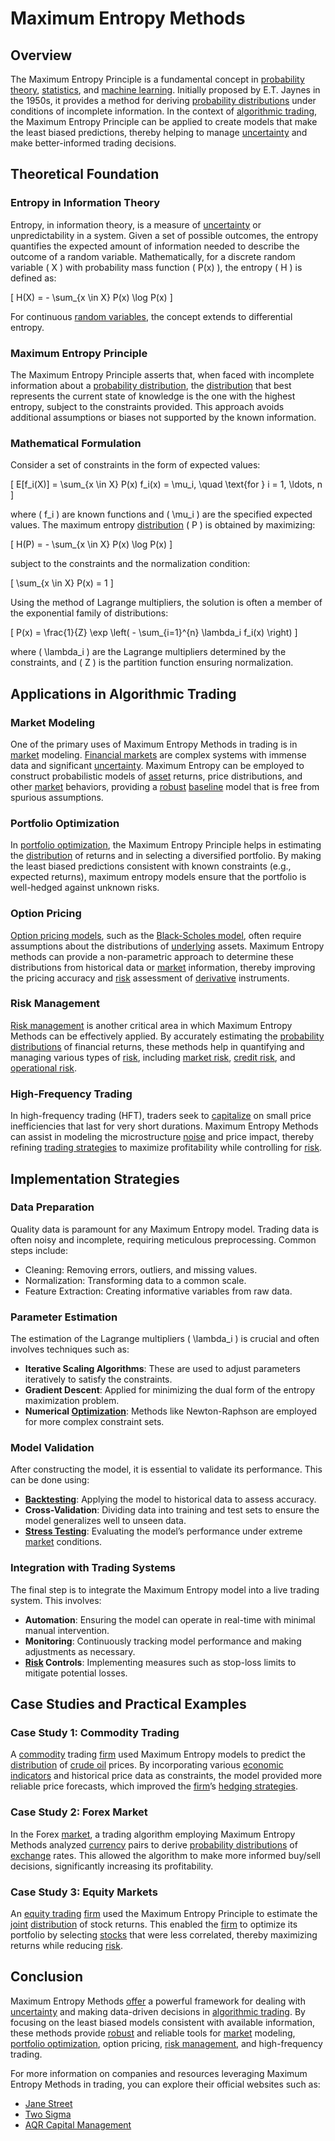 # Maximum Entropy Methods

## Overview
The Maximum Entropy Principle is a fundamental concept in [probability theory](../p/probability_theory_in_trading.md), [statistics](../s/statistics.md), and [machine learning](../m/machine_learning.md). Initially proposed by E.T. Jaynes in the 1950s, it provides a method for deriving [probability distributions](../p/probability_distributions_in_trading.md) under conditions of incomplete information. In the context of [algorithmic trading](../a/algorithmic_trading.md), the Maximum Entropy Principle can be applied to create models that make the least biased predictions, thereby helping to manage [uncertainty](../u/uncertainty_in_trading.md) and make better-informed trading decisions.

## Theoretical Foundation
### Entropy in Information Theory
Entropy, in information theory, is a measure of [uncertainty](../u/uncertainty_in_trading.md) or unpredictability in a system. Given a set of possible outcomes, the entropy quantifies the expected amount of information needed to describe the outcome of a random variable. Mathematically, for a discrete random variable \( X \) with probability mass function \( P(x) \), the entropy \( H \) is defined as:

\[ H(X) = - \sum_{x \in X} P(x) \log P(x) \]

For continuous [random variables](../r/random_variables.md), the concept extends to differential entropy.

### Maximum Entropy Principle
The Maximum Entropy Principle asserts that, when faced with incomplete information about a [probability distribution](../p/probability_distribution.md), the [distribution](../d/distribution.md) that best represents the current state of knowledge is the one with the highest entropy, subject to the constraints provided. This approach avoids additional assumptions or biases not supported by the known information.

### Mathematical Formulation
Consider a set of constraints in the form of expected values:

\[ E[f_i(X)] = \sum_{x \in X} P(x) f_i(x) = \mu_i, \quad \text{for } i = 1, \ldots, n \]

where \( f_i \) are known functions and \( \mu_i \) are the specified expected values. The maximum entropy [distribution](../d/distribution.md) \( P \) is obtained by maximizing:

\[ H(P) = - \sum_{x \in X} P(x) \log P(x) \]

subject to the constraints and the normalization condition:

\[ \sum_{x \in X} P(x) = 1 \]

Using the method of Lagrange multipliers, the solution is often a member of the exponential family of distributions:

\[ P(x) = \frac{1}{Z} \exp \left( - \sum_{i=1}^{n} \lambda_i f_i(x) \right) \]

where \( \lambda_i \) are the Lagrange multipliers determined by the constraints, and \( Z \) is the partition function ensuring normalization.

## Applications in Algorithmic Trading

### Market Modeling
One of the primary uses of Maximum Entropy Methods in trading is in [market](../m/market.md) modeling. [Financial markets](../f/financial_market.md) are complex systems with immense data and significant [uncertainty](../u/uncertainty_in_trading.md). Maximum Entropy can be employed to construct probabilistic models of [asset](../a/asset.md) returns, price distributions, and other [market](../m/market.md) behaviors, providing a [robust](../r/robust.md) [baseline](../b/baseline.md) model that is free from spurious assumptions.

### Portfolio Optimization
In [portfolio optimization](../p/portfolio_optimization.md), the Maximum Entropy Principle helps in estimating the [distribution](../d/distribution.md) of returns and in selecting a diversified portfolio. By making the least biased predictions consistent with known constraints (e.g., expected returns), maximum entropy models ensure that the portfolio is well-hedged against unknown risks.

### Option Pricing
[Option pricing models](../o/option_pricing_models.md), such as the [Black-Scholes model](../b/black-scholes_model.md), often require assumptions about the distributions of [underlying](../u/underlying.md) assets. Maximum Entropy methods can provide a non-parametric approach to determine these distributions from historical data or [market](../m/market.md) information, thereby improving the pricing accuracy and [risk](../r/risk.md) assessment of [derivative](../d/derivative.md) instruments.

### Risk Management
[Risk management](../r/risk_management.md) is another critical area in which Maximum Entropy Methods can be effectively applied. By accurately estimating the [probability distributions](../p/probability_distributions_in_trading.md) of financial returns, these methods help in quantifying and managing various types of [risk](../r/risk.md), including [market risk](../m/market_risk.md), [credit risk](../c/credit_risk.md), and [operational risk](../o/operational_risk.md).

### High-Frequency Trading
In high-frequency trading (HFT), traders seek to [capitalize](../c/capitalize.md) on small price inefficiencies that last for very short durations. Maximum Entropy Methods can assist in modeling the microstructure [noise](../n/noise.md) and price impact, thereby refining [trading strategies](../t/trading_strategies.md) to maximize profitability while controlling for [risk](../r/risk.md).

## Implementation Strategies

### Data Preparation
Quality data is paramount for any Maximum Entropy model. Trading data is often noisy and incomplete, requiring meticulous preprocessing. Common steps include:

- Cleaning: Removing errors, outliers, and missing values.
- Normalization: Transforming data to a common scale.
- Feature Extraction: Creating informative variables from raw data.
  
### Parameter Estimation
The estimation of the Lagrange multipliers \( \lambda_i \) is crucial and often involves techniques such as:

- **Iterative Scaling Algorithms**: These are used to adjust parameters iteratively to satisfy the constraints.
- **Gradient Descent**: Applied for minimizing the dual form of the entropy maximization problem.
- **Numerical [Optimization](../o/optimization.md)**: Methods like Newton-Raphson are employed for more complex constraint sets.

### Model Validation
After constructing the model, it is essential to validate its performance. This can be done using:

- **[Backtesting](../b/backtesting.md)**: Applying the model to historical data to assess accuracy.
- **Cross-Validation**: Dividing data into training and test sets to ensure the model generalizes well to unseen data.
- **[Stress Testing](../s/stress_testing_in_trading.md)**: Evaluating the model’s performance under extreme [market](../m/market.md) conditions.

### Integration with Trading Systems
The final step is to integrate the Maximum Entropy model into a live trading system. This involves:

- **Automation**: Ensuring the model can operate in real-time with minimal manual intervention.
- **Monitoring**: Continuously tracking model performance and making adjustments as necessary.
- **[Risk](../r/risk.md) Controls**: Implementing measures such as stop-loss limits to mitigate potential losses.

## Case Studies and Practical Examples

### Case Study 1: Commodity Trading
A [commodity](../c/commodity.md) trading [firm](../f/firm.md) used Maximum Entropy models to predict the [distribution](../d/distribution.md) of [crude oil](../c/crude_oil.md) prices. By incorporating various [economic indicators](../e/economic_indicators.md) and historical price data as constraints, the model provided more reliable price forecasts, which improved the [firm](../f/firm.md)’s [hedging strategies](../h/hedging_strategies.md).

### Case Study 2: Forex Market
In the Forex [market](../m/market.md), a trading algorithm employing Maximum Entropy Methods analyzed [currency](../c/currency.md) pairs to derive [probability distributions](../p/probability_distributions_in_trading.md) of [exchange](../e/exchange.md) rates. This allowed the algorithm to make more informed buy/sell decisions, significantly increasing its profitability.

### Case Study 3: Equity Markets
An [equity trading](../e/equity_trading.md) [firm](../f/firm.md) used the Maximum Entropy Principle to estimate the [joint](../j/joint.md) [distribution](../d/distribution.md) of stock returns. This enabled the [firm](../f/firm.md) to optimize its portfolio by selecting [stocks](../s/stock.md) that were less correlated, thereby maximizing returns while reducing [risk](../r/risk.md).

## Conclusion
Maximum Entropy Methods [offer](../o/offer.md) a powerful framework for dealing with [uncertainty](../u/uncertainty_in_trading.md) and making data-driven decisions in [algorithmic trading](../a/algorithmic_trading.md). By focusing on the least biased models consistent with available information, these methods provide [robust](../r/robust.md) and reliable tools for [market](../m/market.md) modeling, [portfolio optimization](../p/portfolio_optimization.md), option pricing, [risk management](../r/risk_management.md), and high-frequency trading.

For more information on companies and resources leveraging Maximum Entropy Methods in trading, you can explore their official websites such as:

- [Jane Street](https://www.janestreet.com)
- [Two Sigma](https://www.twosigma.com)
- [AQR Capital Management](https://www.aqr.com)
